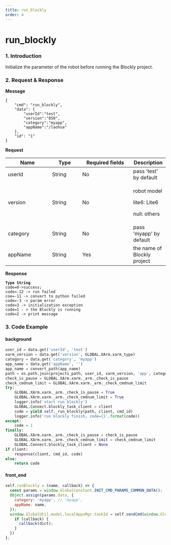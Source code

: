 ```yaml
---
title: run_blockly
order: 4
---
```

# run_blockly
### 1. Introduction
Initialize the parameter of the robot before running the Blockly project.
### 2. Request & Response
**Message**
```
{
    "cmd": "run_blockly",
    "data": {
        "userId":"test",
        "version":"850",
        "category":"myapp",
        "appName":"/laohua"
    },
    "id": "1"
}
```
**Request**
<table data-full-width="true"><thead><tr><th width="123">Name</th><th width="79">Type</th><th width="144">Required fields</th><th>Description</th></tr></thead><tbody><tr><td>userId</td><td>String</td><td>No</td><td>pass 'test' by default</td></tr><tr><td>version</td><td>String</td><td>No</td><td><p>robot model</p><p>lite6: Lite6</p><p>null: others</p></td></tr><tr><td>category</td><td>String</td><td>No</td><td>pass 'myapp' by default</td></tr><tr><td>appName</td><td>String</td><td>Yes</td><td>the name of Blockly project</td></tr></tbody></table>

**Response**
<pre><code><strong>Type String
</strong>code=0->success;
code=-12 -> run failed
coe=-11 -> convert to python failed
code=-3 -> param error
code=3 -> initialization exception
code=1 - > the Blockly is running
code=2 -> print message
</code></pre>
### 3. Code Example
#### background
```python
user_id = data.get('userId', 'test')
xarm_version = data.get('version', GLOBAL.XArm.xarm_type)
category = data.get('category', 'myapp')
app_name = data.get('appName', '')
app_name = convert_path(app_name)
path = os.path.join(projects_path, user_id, xarm_version, 'app', category, app_name)
check_is_pause = GLOBAL.XArm.xarm._arm._check_is_pause
check_cmdnum_limit = GLOBAL.XArm.xarm._arm._check_cmdnum_limit
try:
    GLOBAL.XArm.xarm._arm._check_is_pause = True
    GLOBAL.XArm.xarm._arm._check_cmdnum_limit = True
    logger.info('start run blockly')
    GLOBAL.Connect.blockly_task_client = client
    code = yield self._run_blockly(path, client, cmd_id)
    logger.info('run blockly finish, code={}'.format(code))
except:
    code = 1
finally:
    GLOBAL.XArm.xarm._arm._check_is_pause = check_is_pause
    GLOBAL.XArm.xarm._arm._check_cmdnum_limit = check_cmdnum_limit
    GLOBAL.Connect.blockly_task_client = None
if client:
    response(client, cmd_id, code)
else:
    return code
```
#### front\_end
```javascript
self.runBlockly = (name, callback) => {
  const params = window.GlobalConstant.INIT_CMD_PARAMS_COMMON_DATA();
  Object.assign(params.data, {
    category: 'myapp', // 'myapp',
    appName: name,
  });
  window.GlobalUtil.model.localAppsMgr.taskId = self.sendCmd(window.GlobalConstant.RUN_BLOCKLY, params, (dict) => {
    if (callback) {
      callback(dict);
    }
  })
};
```
